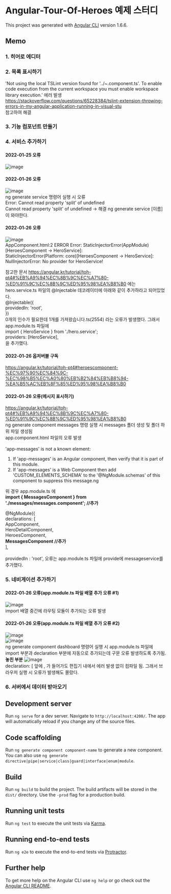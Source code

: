 # Angular-Tour-Of-Heroes 예제 스터디

This project was generated with [Angular CLI](https://github.com/angular/angular-cli) version 1.6.6.

## Memo

### 1. 히어로 에디터
### 2. 목록 표시하기

'Not using the local TSLint version found for '../~.component.ts'. To enable code execution from the current workspace you must enable workspace library execution.' 에러 발생</br>
https://stackoverflow.com/questions/65228384/tslint-extension-throwing-errors-in-my-angular-application-running-in-visual-stu</br>참고하여 해결
### 3. 기능 컴포넌트 만들기
### 4. 서비스 추가하기

#### 2022-01-25 오류
![image](https://user-images.githubusercontent.com/80866883/150944288-ddf23577-4704-41a9-8cee-20ee9bab717a.png)

#### 2022-01-26 오류</br>
![image](https://user-images.githubusercontent.com/80866883/151084808-63967f7a-dd4b-4319-a660-d77e5d9014e3.png)</br>
ng generate service 명령어 실행 시 오류</br>
Error: Cannot read property 'split' of undefined</br>
Cannot read property 'split' of undefined
-> 해결 ng generate service [이름] 이 와야한다.

#### 2022-01-26 오류</br>
![image](https://user-images.githubusercontent.com/80866883/151089337-23f0c964-cca1-4d79-9402-4e3cc8fdad79.png)</br>
AppComponent.html:2 ERROR Error: StaticInjectorError(AppModule)[HeroesComponent -> HeroService]: </br>
  StaticInjectorError(Platform: core)[HeroesComponent -> HeroService]: </br>
    NullInjectorError: No provider for HeroService!</br>
    
참고한 문서 https://angular.kr/tutorial/toh-pt4#%EB%A9%94%EC%8B%9C%EC%A7%80-%ED%91%9C%EC%8B%9C%ED%95%98%EA%B8%B0 에는 hero.service.ts 파일의 @Injectable 데코레이터에 아래와 같이 추가하라고 되어있었다.</br>
@Injectable({</br>
  providedIn: 'root',</br>
})</br>
0개의 인수가 필요한데 1개를 가져왔습니다.ts(2554) 라는 오류가 발생했다.
그래서 app.module.ts 파일에</br>
import { HeroService } from './hero.service'; </br>
providers: [HeroService], </br>
을 추가했다.

#### 2022-01-26 옵저버블 구독
https://angular.kr/tutorial/toh-pt4#heroescomponent-%EC%97%90%EC%84%9C-%EC%98%B5%EC%A0%80%EB%B2%84%EB%B8%94-%EA%B5%AC%EB%8F%85%ED%95%98%EA%B8%B0

#### 2022-01-26 오류(메시지 표시하기)</br>
https://angular.kr/tutorial/toh-pt4#%EB%A9%94%EC%8B%9C%EC%A7%80-%ED%91%9C%EC%8B%9C%ED%95%98%EA%B8%B0</br>
ng generate component messages 명령 실행 시 messages 폴더 생성 및 폴더 하위 파일 생성됨</br>
app.component.html 파일의 오류 발생</br>
<app-messages></app-messages></br>
'app-messages' is not a known element:</br>
1. If 'app-messages' is an Angular component, then verify that it is part of this module.</br>
2. If 'app-messages' is a Web Component then add 'CUSTOM_ELEMENTS_SCHEMA' to the '@NgModule.schemas' of this component to suppress this message.ng</br>

위 경우 app.module.ts 에 </br>
**import { MessagesComponent } from './messages/messages.component'; //추가 </br>**

@NgModule({</br>
  declarations: [</br>
    AppComponent,</br>
    HeroDetailComponent,</br>
    HeroesComponent,</br>
    **MessagesComponent //추가** </br>
  ],</br>  
providedIn : 'root', 오류는 app.module.ts 파일에 provide에 messageservice를 추가했다.

### 5. 네비게이션 추가하기
#### 2022-01-26 오류(app.module.ts 파일 배열 추가 오류 #1)</br>
![image](https://user-images.githubusercontent.com/80866883/151104343-8b184620-b51f-4745-a5c5-9c2747749b2f.png)</br>
import 배열 중간에 라우팅 모듈이 추가되는 오류 발생

#### 2022-01-26 오류(app.module.ts 파일 배열 추가 오류 #2)</br>
![image](https://user-images.githubusercontent.com/80866883/151116708-2839fc57-a417-48ce-b73a-59e6c22c87a9.png)</br>
![image](https://user-images.githubusercontent.com/80866883/151116788-205af32e-ce1f-43b1-bc8d-0cd4df1351ce.png)</br>
ng generate component dashboard 명령어 실행 시 app.module.ts 파일에 import 부분과 declaration 부분에 자동으로 추가되는데 구문 오류 발생하도록 추가됨.
**놓친 부분**
![image](https://user-images.githubusercontent.com/80866883/151117574-5544d80d-9412-4cae-92dd-45f3fb830a90.png)</br>
declaration: [ 앞에 , 가 들어가도 편집기 내에서 에러 발생 없이 컴파일 됨. 그래서 브라우저 실행 시 오류가 발생해도 몰랐다.

### 6. 서버에서 데이터 받아오기


## Development server

Run `ng serve` for a dev server. Navigate to `http://localhost:4200/`. The app will automatically reload if you change any of the source files.

## Code scaffolding

Run `ng generate component component-name` to generate a new component. You can also use `ng generate directive|pipe|service|class|guard|interface|enum|module`.

## Build

Run `ng build` to build the project. The build artifacts will be stored in the `dist/` directory. Use the `-prod` flag for a production build.

## Running unit tests

Run `ng test` to execute the unit tests via [Karma](https://karma-runner.github.io).

## Running end-to-end tests

Run `ng e2e` to execute the end-to-end tests via [Protractor](http://www.protractortest.org/).

## Further help

To get more help on the Angular CLI use `ng help` or go check out the [Angular CLI README](https://github.com/angular/angular-cli/blob/master/README.md).
